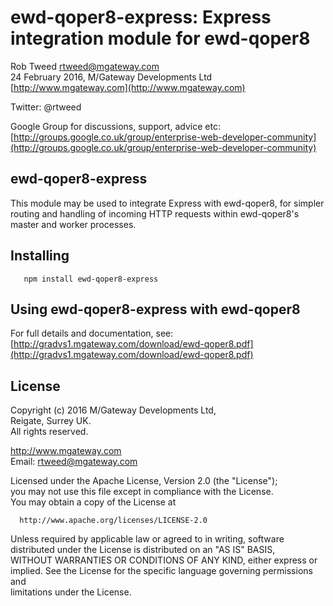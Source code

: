 # ewd-qoper8-express: Express integration module for ewd-qoper8
 
Rob Tweed <rtweed@mgateway.com>  
24 February 2016, M/Gateway Developments Ltd [http://www.mgateway.com](http://www.mgateway.com)  

Twitter: @rtweed

Google Group for discussions, support, advice etc: [http://groups.google.co.uk/group/enterprise-web-developer-community](http://groups.google.co.uk/group/enterprise-web-developer-community)


## ewd-qoper8-express

This module may be used to integrate Express with ewd-qoper8, for simpler routing and handling of incoming HTTP 
requests within ewd-qoper8's master and worker processes.

## Installing

       npm install ewd-qoper8-express
	   
## Using ewd-qoper8-express with ewd-qoper8

For full details and documentation, see:
 [http://gradvs1.mgateway.com/download/ewd-qoper8.pdf](http://gradvs1.mgateway.com/download/ewd-qoper8.pdf)

## License

 Copyright (c) 2016 M/Gateway Developments Ltd,                           
 Reigate, Surrey UK.                                                      
 All rights reserved.                                                     
                                                                           
  http://www.mgateway.com                                                  
  Email: rtweed@mgateway.com                                               
                                                                           
                                                                           
  Licensed under the Apache License, Version 2.0 (the "License");          
  you may not use this file except in compliance with the License.         
  You may obtain a copy of the License at                                  
                                                                           
      http://www.apache.org/licenses/LICENSE-2.0                           
                                                                           
  Unless required by applicable law or agreed to in writing, software      
  distributed under the License is distributed on an "AS IS" BASIS,        
  WITHOUT WARRANTIES OR CONDITIONS OF ANY KIND, either express or implied. 
  See the License for the specific language governing permissions and      
   limitations under the License.      
